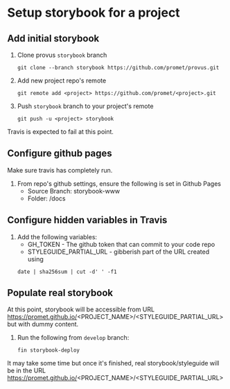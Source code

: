 # Setup storybook for a project

## Add initial storybook

1. Clone provus `storybook` branch
	```
	git clone --branch storybook https://github.com/promet/provus.git
	```

1. Add new project repo's remote
	```
	git remote add <project> https://github.com/promet/<project>.git
	```

1. Push `storybook` branch to your project's remote
	```
	git push -u <project> storybook
	```
Travis is expected to fail at this point.

## Configure github pages

Make sure travis has completely run.

1. From repo's github settings, ensure the following is set in Github Pages
	- Source Branch: storybook-www
	- Folder: /docs

## Configure hidden variables in Travis

1. Add the following variables:
	- GH_TOKEN - The github token that can commit to your code repo
	- STYLEGUIDE_PARTIAL_URL - gibberish part of the URL created using
	```
	date | sha256sum | cut -d' ' -f1
	```
## Populate real storybook

At this point, storybook will be accessible from URL https://promet.github.io/<PROJECT_NAME>/<STYLEGUIDE_PARTIAL_URL> but with dummy content.

1. Run the following from `develop` branch:

	```
	fin storybook-deploy
	```
It may take some time but once it's finished, real storybook/styleguide will be in the URL https://promet.github.io/<PROJECT_NAME>/<STYLEGUIDE_PARTIAL_URL>
